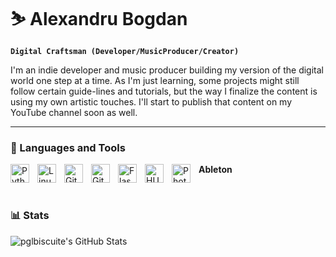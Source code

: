 # ⛷️ Alexandru Bogdan

**`Digital Craftsman (Developer/MusicProducer/Creator)`**

I'm an indie developer and music producer building my version of the digital world one step at a time. As I'm just learning, some projects might still follow certain guide-lines and tutorials, but the way I finalize the content is using my own artistic touches. I'll start to publish that content on my YouTube channel soon as well.

---

### 🧰 Languages and Tools

**Ableton**
<img align="left" alt="Python" width="30px" style="padding-right:10px;" src="https://cdn.jsdelivr.net/gh/devicons/devicon@latest/icons/python/python-plain.svg" />
<img align="left" alt="Linux" width="30px" style="padding-right:10px;" src="https://cdn.jsdelivr.net/gh/devicons/devicon@latest/icons/linux/linux-original.svg" />
<img align="left" alt="Git" width="30px" style="padding-right:10px;" src="https://cdn.jsdelivr.net/gh/devicons/devicon@latest/icons/git/git-original.svg" />
<img align="left" alt="GitHub" width="30px" style="padding-right:10px;" src="https://devicon-website.vercel.app/api/github/original.svg?color=%23FFFFFF" />
<img align="left" alt="Flask" width="30px" style="padding-right:10px;" src="https://devicon-website.vercel.app/api/flask/original.svg?color=%23AE5858" />
<img align="left" alt="HUGO" width="30px" style="padding-right:10px;" src="https://cdn.jsdelivr.net/gh/devicons/devicon@latest/icons/hugo/hugo-original.svg" />
<img align="left" alt="Photoshop" width="30px" style="padding-right:10px;" src="https://cdn.jsdelivr.net/gh/devicons/devicon@latest/icons/photoshop/photoshop-original.svg" />

 <!--
 <img align="left" alt="Flutter" width="30px" style="padding-right:10px;" src="https://cdn.jsdelivr.net/gh/devicons/devicon@latest/icons/flutter/flutter-plain.svg" />
 <img align="left" alt="Dart" width="30px" style="padding-right:10px;" src="https://cdn.jsdelivr.net/gh/devicons/devicon@latest/icons/dart/dart-original.svg" />
 -->
 <br />

### 📊 Stats

![pglbiscuite's GitHub Stats](https://github-readme-stats-git-master-alexs-projects-f3b3d127.vercel.app/api?username=pglbiscuite&count_private=true&show_icons=true&include_all_commits=true&cache_seconds=1800&bg_color=45,0d1117,1a2332&title_color=80d8ff&text_color=a5d8ff&icon_color=4fc3f7&border_color=29b6f6&custom_title=GitHub%20Stats)


<!-- ![GitHub Streak](https://streak-stats.demolab.com?user=ForrestKnight&theme=gruvbox&border_radius=4.5) -->

<!--
### 📈 Contribution Graph

![GitHub Activity Graph](https://github-readme-activity-graph.vercel.app/graph?username=pglbiscuite&bg_color=0d1117&color=4fc3f7&line=80d8ff&point=a5d8ff&area=true&area_color=29b6f7&hide_border=false&border_color=29b6f6)

#

<details>
 <summary><h3>👨‍💻 Alexandru's Coding Journey</h3></summary>
   To be detailed at a later date.

[website]: -
[youtube]: -

-->
